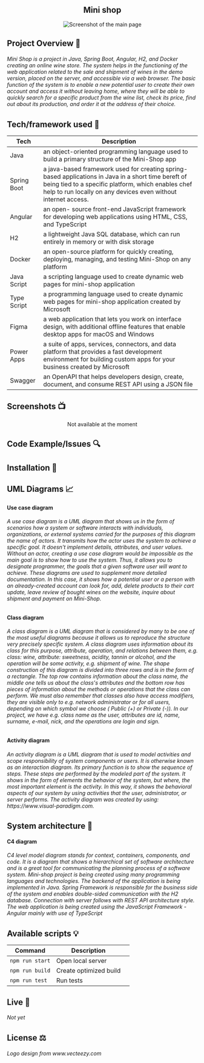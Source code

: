 <h1 align="center">

<br>

<p align="center">


</p>

<br>

<br>

</h1>

<h2 align="center">Mini shop</h2>

<p align="center">
  <a >
    <img src=""
         alt="Screenshot of the main page">
  </a>
</p>

## Project Overview 🎊
<h6> Mini Shop is a project in Java, Spring Boot, Angular, H2, and Docker creating an online wine store. The system helps in the functioning of the web application related to the sale and shipment of wines in the demo version, placed on the server, and accessible via a web browser. The basic function of the system is to enable a new potential user to create their own account and access it without leaving home, where they will be able to quickly search for a specific product from the wine list, check its price, find out about its production, and order it at the address of their choice. </h6>

## Tech/framework used 🔧

| Tech                                                    | Description                              |
| ------------------------------------------------------- | ---------------------------------------- |
| Java                                                 | an object-oriented programming language used to build a primary structure of the Mini-Shop app    |
| Spring Boot                                          | a java-based framework used for creating spring-based applications in Java in a short time bereft of being tied to a specific platform, which enables chef help to run locally on any devices even without internet access.   |
| Angular                                              | an open- source front-end JavaScript framework for developing web applications using HTML, CSS, and TypeScript  |
| H2                                                   | a lightweight Java SQL database, which can run entirely in memory or with disk storage |
| Docker                                               | an open-source platform for quickly creating, deploying, managing, and testing Mini-Shop on any platform   |
| Java Script                                          | a scripting language used to create dynamic web pages for mini-shop application  |
| Type Script                                          | a programming language used to create dynamic web pages for mini-shop application created by Microsoft |
| Figma                                                | a web application that lets you work on interface design, with additional offline features that enable desktop apps for macOS and Windows |
| Power Apps                                              | a suite of apps, services, connectors, and data platform that provides a fast development environment for building custom apps for your business created by Microsoft  |
| Swagger                                              | an OpenAPI that helps developers design, create, document, and consume REST API using a JSON file|



## Screenshots 📺

<p align="center">
   Not available at the moment
</p>



## Code Example/Issues 🔍


## Installation 💾

## UML Diagrams 📈
<h4> Use case diagram </h4>
<h6> A use case diagram is a UML diagram that shows us in the form of scenarios how a system or software interacts with individuals, organizations, or external systems carried for the purposes of this diagram the name of actors. It transmits how the actor uses the system to achieve a specific goal. It doesn't implement details, attributes, and user values. Without an actor, creating a use case diagram would be impossible as the main goal is to show how to use the system. Thus, it allows you to designate programmer, the goals that a given software user will want to achieve. These diagrams are used to supplement more detailed documentation. In this case, it shows how a potential user or a person with an already-created account can look for, add, delete products to their cart update, leave review of bought wines on the website, inquire about shipment and payment on Mini-Shop. </h6>



<h4> Class diagram </c4>
<h6> A class diagram is a UML diagram that is considered by many to be one of the most useful diagrams because it allows us to reproduce the structure very precisely specific system. A class diagram uses information about its class for this purpose,
attribute, operation, and relations between them, e.g. class: wine, attribute: sweetness, acidity, tannin or alcohol, and the operation will be some activity, e.g. shipment of wine. The shape construction of this diagram is divided into three rows and is in the form of a rectangle. The top row contains information about the class name, the middle one tells us about the class's attributes and the bottom row has pieces of information about the methods or operations that the class can perform. We must also remember that classes also have access modifiers, they are visible only to e.g. network administrator or for all users, depending on which symbol we choose ( Public (+) or Private (-)). In our project, we have e.g. class name as the user, attributes are id, name, surname, e-mail, nick, and the operations are login and sign. </h6>



<h4> Activity diagram </c4>
<h6> An activity diagram is a UML diagram that is used to model activities and scope responsibility of system components or users. It is otherwise known as an interaction diagram. Its primary function is to show the sequence of steps. These steps are performed by the modeled part of the system. It shows in the form of elements the behavior of the system, but where, the most important element is the activity. In this way, it shows the behavioral aspects of our system by using activities that the user, administrator, or server performs. The activity diagram was created by using: https://www.visual-paradigm.com. </h6>



## System architecture 🗼
<h4> C4 diagram </h4>
<h6> C4 level model diagram stands for context, containers, components, and code. It is a diagram that shows a hierarchical set of software architecture and is a great tool for communicating the planning process of a software system. Mini-shop project is being created using many programming languages and technologies. The backend of the application is being implemented in Java. Spring Framework is responsible for the business side of the system and enables double-sided communication with the H2 database.
Connection with server follows with REST API architecture style. The web application is being created using the JavaScript Framework - Angular mainly with use of TypeScript </h6>



## Available scripts 💡

| Command                   | Description                   |     |
| ------------------------- | ----------------------------- | --- |
| `npm run start`           | Open local server             |     |
| `npm run build`           | Create optimized build        |     |
| `npm run test`            | Run tests                     |     |


## Live 📍

<h6> Not yet </h6>

## License ⚖️
<h6> Logo design from www.vecteezy.com </h6>
